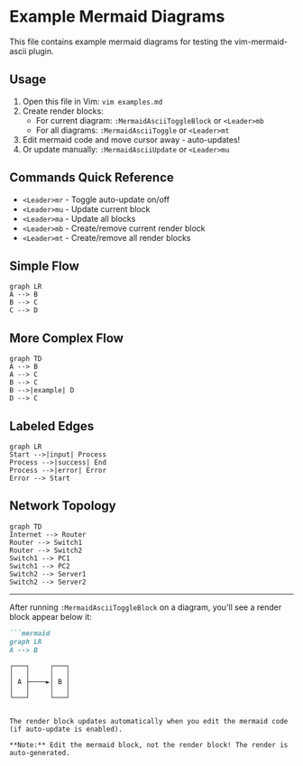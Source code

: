 # Example Mermaid Diagrams

This file contains example mermaid diagrams for testing the vim-mermaid-ascii plugin.

## Usage

1. Open this file in Vim: `vim examples.md`
2. Create render blocks:
   - For current diagram: `:MermaidAsciiToggleBlock` or `<Leader>mb`
   - For all diagrams: `:MermaidAsciiToggle` or `<Leader>mt`
3. Edit mermaid code and move cursor away - auto-updates!
4. Or update manually: `:MermaidAsciiUpdate` or `<Leader>mu`

## Commands Quick Reference

- `<Leader>mr` - Toggle auto-update on/off
- `<Leader>mu` - Update current block
- `<Leader>ma` - Update all blocks
- `<Leader>mb` - Create/remove current render block
- `<Leader>mt` - Create/remove all render blocks

## Simple Flow

```mermaid
graph LR
A --> B
B --> C
C --> D
```

## More Complex Flow

```mermaid
graph TD
A --> B
A --> C
B --> C
B -->|example| D
D --> C
```

## Labeled Edges

```mermaid
graph LR
Start -->|input| Process
Process -->|success| End
Process -->|error| Error
Error --> Start
```

## Network Topology

```mermaid
graph TD
Internet --> Router
Router --> Switch1
Router --> Switch2
Switch1 --> PC1
Switch1 --> PC2
Switch2 --> Server1
Switch2 --> Server2
```

---

After running `:MermaidAsciiToggleBlock` on a diagram, you'll see a render block appear below it:

```markdown
```mermaid
graph LR
A --> B
```

```mermaid-ascii-render
┌───┐     ┌───┐
│   │     │   │
│ A ├────►│ B │
│   │     │   │
└───┘     └───┘
```
```

The render block updates automatically when you edit the mermaid code (if auto-update is enabled).

**Note:** Edit the mermaid block, not the render block! The render is auto-generated.

